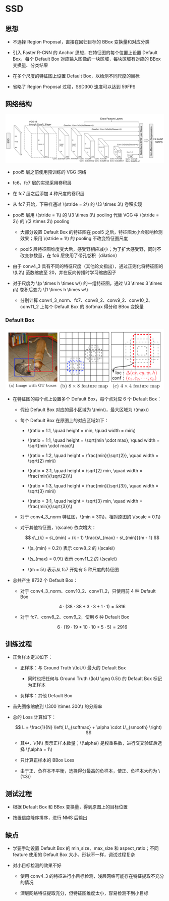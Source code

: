 <script type="text/javascript" src="http://cdn.mathjax.org/mathjax/latest/MathJax.js?config=default"></script>

# SSD

## 思想

- 不选择 Region Proposal，直接在回归目标的 BBox 变换量和对应分类

- 引入 Faster R-CNN 的 Anchor 思想，在特征图的每个位置上设置 Default Box，每个 Default Box 对应输入图像的一块区域，每块区域有对应的 BBox 变换量、分类结果

- 在多个尺度的特征图上设置 Default Box，以检测不同尺度的目标

- 省略了 Region Proposal 过程，SSD300 速度可以达到 59FPS

## 网络结构

![img](images/ssd.png)

- pool5 层之前使用预训练的 VGG 网络

- fc6，fc7 层的实现采用卷积层

- 在 fc7 层之后添加 4 种尺度的卷积层

- 从 fc7 开始，下采样通过 \\(stride = 2\\) 的 \\(3 \times 3\\) 卷积实现

- pool5 层用 \\(stride = 1\\) 的 \\(3 \times 3\\) pooling 代替 VGG 中 \\(stride = 2\\) 的 \\(2 \times 2\\) pooling

	- 大部分设置 Default Box 的特征图在 pool5 之后，特征图太小会影响检测效果；采用 \\(stride = 1\\) 的 pooling 不改变特征图尺度

	- pool5 层特征图维度变大后，感受野相应减小；为了扩大感受野，同时不改变参数量，在 fc6 层使用了带孔卷积（dilation）

- 由于 conv4\_3 具有不同的特征尺度（其他论文指出），通过正则化将特征图的 \\(L2\\) 范数缩放至 20，并在反向传播时学习缩放因子

- 对于尺度为 \\(p \times h \times w\\) 的一组特征图，通过 \\(3 \times 3 \times p\\) 卷积后变为 \\(1 \times h \times w\\)

	- 分别计算 conv4\_3_norm、fc7、conv8\_2、conv9\_2、conv10\_2、conv11\_2 上每个 Default Box 的 Softmax 得分和 BBox 变换量

### Default Box

![img](images/ssd_default_box.png)

- 在特征图的每个点上设置多个 Default Box，每个点对应 6 个 Default Box：

	- 假设 Default Box 对应的最小区域为 \\(min\\)，最大区域为 \\(max\\)

	- 每个 Default Box 在原图上的对应区域如下：

		- \\(ratio = 1:1, \quad height = min, \quad width = min\\)

		- \\(ratio = 1:1, \quad height = \sqrt{min \cdot max}, \quad width = \sqrt{min \cdot max}\\)

		- \\(ratio = 1:2, \quad height = \frac{min}{\sqrt{2}}, \quad width = \sqrt{2} min\\)

		- \\(ratio = 2:1, \quad height = \sqrt{2} min, \quad width = \frac{min}{\sqrt{2}}\\)

		- \\(ratio = 1:3, \quad height = \frac{min}{\sqrt{3}}, \quad width = \sqrt{3} min\\)

		- \\(ratio = 3:1, \quad height = \sqrt{3} min, \quad width = \frac{min}{\sqrt{3}}\\)

	- 对于 conv4\_3\_norm 特征图，\\(min = 30\\)，相对原图的 \\(scale = 0.1\\)

	- 对于其他特征图，\\(scale\\) 依次增大：

		$$ s\_{k} = s\_{min} + (k - 1) \frac{s\_{max} - s\_{min}}{m - 1} $$

		- \\(s\_{min} = 0.2\\) 表示 conv8\_2 的 \\(scale\\)

		- \\(s\_{max} = 0.9\\) 表示 conv11\_2 的 \\(scale\\)

		- \\(m = 5\\) 表示从 fc7 开始有 5 种尺度的特征图

- 总共产生 8732 个 Default Box：

	- 对于 conv4\_3\_norm、conv10\_2、conv11\_2，只使用前 4 种 Default Box

		$$ 4 \cdot (38 \cdot 38 + 3 \cdot 3 + 1 \cdot 1) = 5816 $$

	- 对于 fc7、conv8\_2、conv9\_2，使用 6 种 Default Box

		$$ 6 \cdot (19 \cdot 19 + 10 \cdot 10 + 5 \cdot 5) = 2916 $$

## 训练过程

- 正负样本定义如下：

	- 正样本：与 Ground Truth \\(IoU\\) 最大的 Default Box

		- 同时也把任何与 Ground Truth \\(IoU \geq 0.5\\) 的 Default Box 标记为正样本

	- 负样本：其他 Default Box

- 首先图像缩放到 \\(300 \times 300\\) 的分辨率

- 总的 Loss 计算如下：

	$$ L = \frac{1}{N} \left( L\_{softmax} + \alpha \cdot L\_{smooth} \right) $$

	- 其中，\\(N\\) 表示正样本数量；\\(\alpha\\) 是权重系数，进行交叉验证后选择 \\(\alpha = 1\\)

	- 只计算正样本的 BBox Loss

	- 由于正、负样本不平衡，选择得分最高的负样本，使正、负样本大约为 \\(1:3\\)

## 测试过程

- 根据 Default Box 和 BBox 变换量，得到原图上的目标位置

- 按置信度降序排序，进行 NMS 后输出

## 缺点

- 学要手动设置 Default Box 的 min\_size、max\_size 和 aspect\_ratio；不同 feature 使用的 Default Box 大小、形状不一样，调试过程复杂

- 对小目标检测的效果不好

	- 使用 conv4\_3 的特征进行小目标检测，浅层网络可能存在特征提取不充分的情况

	- 深层网络特征提取充分，但特征图维度太小，容易检测不到小目标